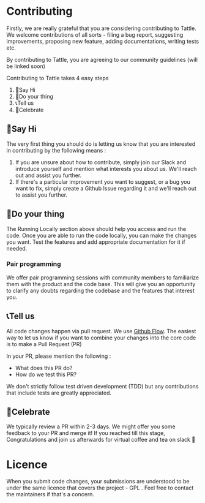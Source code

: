 # Contributing 

Firstly, we are really grateful that you are considering contributing to Tattle. We welcome contributions of all sorts - filing a bug report, suggesting improvements, proposing new feature, adding documentations, writing tests etc. 

By contributing to Tattle, you are agreeing to our community guidelines (will be linked soon)

Contributing to Tattle takes 4 easy steps

1. 👋Say Hi
2. 🔨Do your thing
3. 📞Tell us 
4. 🎉Celebrate

## 👋Say Hi

The very first thing you should do is letting us know that you are interested in contributing by the following means : 

1. If you are unsure about how to contribute, simply join our Slack and introduce yourself and mention what interests you about us. We'll reach out and assist you further.
2. If there's a particular improvement you want to suggest, or a bug you want to fix, simply create a Github Issue regarding it and we'll reach out to assist you further.

## 🔨Do your thing

The Running Locally section above should help you access and run the code. Once you are able to run the code locally, you can make the changes you want. Test the features and add appropriate documentation for it if needed.

### Pair programming

We offer pair programming sessions with community members to familiarize them with the product and the code base. This will give you an opportunity to clarify any doubts regarding the codebase and the features that interest you.

## 📞Tell us 

All code changes happen via pull request. We use [Github Flow](https://guides.github.com/introduction/flow/). The easiest way to let us know if you want to combine your changes into the core code is to make a Pull Request (PR)

In your PR, please mention the following :

* What does this PR do?
* How do we test this PR?

We don't strictly follow test driven development (TDD) but any contributions that include tests are greatly appreciated.

## 🎉Celebrate

We typically review a PR within 2-3 days. We might offer you some feedback to your PR and merge it! If you reached till this stage, Congratulations and join us afterwards for virtual coffee and tea on slack 🙂

# Licence

When you submit code changes, your submissions are understood to be under the same licence that covers the project - GPL . Feel free to contact the maintainers if that's a concern.

